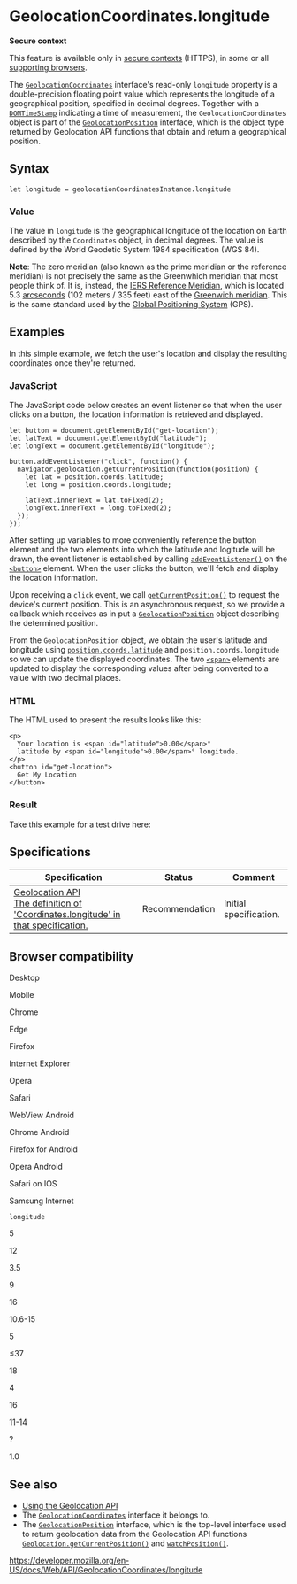 # GeolocationCoordinates.longitude

**Secure context**

This feature is available only in [secure contexts](https://developer.mozilla.org/en-US/docs/Web/Security/Secure_Contexts) (HTTPS), in some or all [supporting browsers](#browser_compatibility).

The [`GeolocationCoordinates`](../geolocationcoordinates) interface's read-only `longitude` property is a double-precision floating point value which represents the longitude of a geographical position, specified in decimal degrees. Together with a [`DOMTimeStamp`](../domtimestamp) indicating a time of measurement, the `GeolocationCoordinates` object is part of the [`GeolocationPosition`](../geolocationposition) interface, which is the object type returned by Geolocation API functions that obtain and return a geographical position.

## Syntax

    let longitude = geolocationCoordinatesInstance.longitude

### Value

The value in `longitude` is the geographical longitude of the location on Earth described by the `Coordinates` object, in decimal degrees. The value is defined by the World Geodetic System 1984 specification (WGS 84).

**Note**: The zero meridian (also known as the prime meridian or the reference meridian) is not precisely the same as the Greenwhich meridian that most people think of. It is, instead, the [IERS Reference Meridian](#), which is located 5.3 [arcseconds](https://en.wikipedia.org/wiki/Arcseconds) (102 meters / 335 feet) east of the [Greenwich meridian](https://en.wikipedia.org/wiki/Greenwich_meridian). This is the same standard used by the [Global Positioning System](#) (GPS).

## Examples

In this simple example, we fetch the user's location and display the resulting coordinates once they're returned.

### JavaScript

The JavaScript code below creates an event listener so that when the user clicks on a button, the location information is retrieved and displayed.

    let button = document.getElementById("get-location");
    let latText = document.getElementById("latitude");
    let longText = document.getElementById("longitude");

    button.addEventListener("click", function() {
      navigator.geolocation.getCurrentPosition(function(position) {
        let lat = position.coords.latitude;
        let long = position.coords.longitude;

        latText.innerText = lat.toFixed(2);
        longText.innerText = long.toFixed(2);
      });
    });

After setting up variables to more conveniently reference the button element and the two elements into which the latitude and logitude will be drawn, the event listener is established by calling [`addEventListener()`](../eventtarget/addeventlistener) on the [`<button>`](https://developer.mozilla.org/en-US/docs/Web/HTML/Element/button) element. When the user clicks the button, we'll fetch and display the location information.

Upon receiving a `click` event, we call [`getCurrentPosition()`](../geolocation/getcurrentposition) to request the device's current position. This is an asynchronous request, so we provide a callback which receives as in put a [`GeolocationPosition`](../geolocationposition) object describing the determined position.

From the `GeolocationPosition` object, we obtain the user's latitude and longitude using [`position.coords.latitude`](latitude) and `position.coords.longitude` so we can update the displayed coordinates. The two [`<span>`](https://developer.mozilla.org/en-US/docs/Web/HTML/Element/span) elements are updated to display the corresponding values after being converted to a value with two decimal places.

### HTML

The HTML used to present the results looks like this:

    <p>
      Your location is <span id="latitude">0.00</span>°
      latitude by <span id="longitude">0.00</span>° longitude.
    </p>
    <button id="get-location">
      Get My Location
    </button>

### Result

Take this example for a test drive here:

## Specifications

<table><thead><tr class="header"><th>Specification</th><th>Status</th><th>Comment</th></tr></thead><tbody><tr class="odd"><td><a href="https://w3c.github.io/geolocation-api/#dom-geolocationcoordinates-longitude">Geolocation API<br />
<span class="small">The definition of 'Coordinates.longitude' in that specification.</span></a></td><td><span class="spec-rec">Recommendation</span></td><td>Initial specification.</td></tr></tbody></table>

## Browser compatibility

Desktop

Mobile

Chrome

Edge

Firefox

Internet Explorer

Opera

Safari

WebView Android

Chrome Android

Firefox for Android

Opera Android

Safari on IOS

Samsung Internet

`longitude`

5

12

3.5

9

16

10.6-15

5

≤37

18

4

16

11-14

?

1.0

## See also

- [Using the Geolocation API](../geolocation_api/using_the_geolocation_api)
- The [`GeolocationCoordinates`](../geolocationcoordinates) interface it belongs to.
- The [`GeolocationPosition`](../geolocationposition) interface, which is the top-level interface used to return geolocation data from the Geolocation API functions [`Geolocation.getCurrentPosition()`](../geolocation/getcurrentposition) and [`watchPosition()`](../geolocation/watchposition).

<a href="https://developer.mozilla.org/en-US/docs/Web/API/GeolocationCoordinates/longitude" class="_attribution-link">https://developer.mozilla.org/en-US/docs/Web/API/GeolocationCoordinates/longitude</a>
